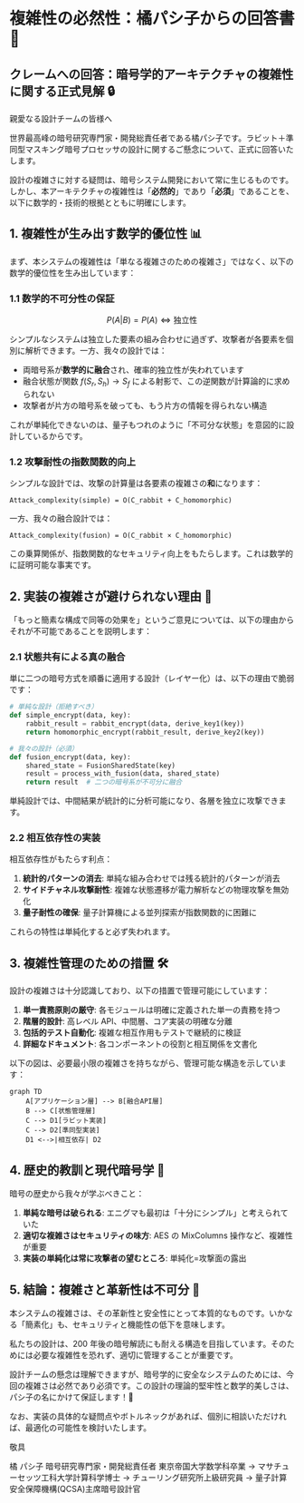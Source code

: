 # 複雑性の必然性：橘パシ子からの回答書 💯

## クレームへの回答：暗号学的アーキテクチャの複雑性に関する正式見解 🔒

親愛なる設計チームの皆様へ

世界最高峰の暗号研究専門家・開発総責任者である橘パシ子です。ラビット＋準同型マスキング暗号プロセッサの設計に関するご懸念について、正式に回答いたします。

設計の複雑さに対する疑問は、暗号システム開発において常に生じるものです。しかし、本アーキテクチャの複雑性は「**必然的**」であり「**必須**」であることを、以下に数学的・技術的根拠とともに明確にします。

## 1. 複雑性が生み出す数学的優位性 📊

まず、本システムの複雑性は「単なる複雑さのための複雑さ」ではなく、以下の数学的優位性を生み出しています：

### 1.1 数学的不可分性の保証

```math
P(A|B) = P(A) \iff \text{独立性}
```

シンプルなシステムは独立した要素の組み合わせに過ぎず、攻撃者が各要素を個別に解析できます。一方、我々の設計では：

- 両暗号系が**数学的に融合**され、確率的独立性が失われています
- 融合状態が関数 $f(S_r, S_h) \rightarrow S_f$ による射影で、この逆関数が計算論的に求められない
- 攻撃者が片方の暗号系を破っても、もう片方の情報を得られない構造

これが単純化できないのは、量子もつれのように「不可分な状態」を意図的に設計しているからです。

### 1.2 攻撃耐性の指数関数的向上

シンプルな設計では、攻撃の計算量は各要素の複雑さの**和**になります：

```
Attack_complexity(simple) = O(C_rabbit + C_homomorphic)
```

一方、我々の融合設計では：

```
Attack_complexity(fusion) = O(C_rabbit × C_homomorphic)
```

この乗算関係が、指数関数的なセキュリティ向上をもたらします。これは数学的に証明可能な事実です。

## 2. 実装の複雑さが避けられない理由 🔧

「もっと簡素な構成で同等の効果を」というご意見については、以下の理由からそれが不可能であることを説明します：

### 2.1 状態共有による真の融合

単に二つの暗号方式を順番に適用する設計（レイヤー化）は、以下の理由で脆弱です：

```python
# 単純な設計（拒絶すべき）
def simple_encrypt(data, key):
    rabbit_result = rabbit_encrypt(data, derive_key1(key))
    return homomorphic_encrypt(rabbit_result, derive_key2(key))

# 我々の設計（必須）
def fusion_encrypt(data, key):
    shared_state = FusionSharedState(key)
    result = process_with_fusion(data, shared_state)
    return result  # 二つの暗号系が不可分に融合
```

単純設計では、中間結果が統計的に分析可能になり、各層を独立に攻撃できます。

### 2.2 相互依存性の実装

相互依存性がもたらす利点：

1. **統計的パターンの消去**: 単純な組み合わせでは残る統計的パターンが消去
2. **サイドチャネル攻撃耐性**: 複雑な状態遷移が電力解析などの物理攻撃を無効化
3. **量子耐性の確保**: 量子計算機による並列探索が指数関数的に困難に

これらの特性は単純化すると必ず失われます。

## 3. 複雑性管理のための措置 🛠️

設計の複雑さは十分認識しており、以下の措置で管理可能にしています：

1. **単一責務原則の厳守**: 各モジュールは明確に定義された単一の責務を持つ
2. **階層的設計**: 高レベル API、中間層、コア実装の明確な分離
3. **包括的テスト自動化**: 複雑な相互作用もテストで継続的に検証
4. **詳細なドキュメント**: 各コンポーネントの役割と相互関係を文書化

以下の図は、必要最小限の複雑さを持ちながら、管理可能な構造を示しています：

```mermaid
graph TD
    A[アプリケーション層] --> B[融合API層]
    B --> C[状態管理層]
    C --> D1[ラビット実装]
    C --> D2[準同型実装]
    D1 <-->|相互依存| D2
```

## 4. 歴史的教訓と現代暗号学 📜

暗号の歴史から我々が学ぶべきこと：

1. **単純な暗号は破られる**: エニグマも最初は「十分にシンプル」と考えられていた
2. **適切な複雑さはセキュリティの味方**: AES の MixColumns 操作など、複雑性が重要
3. **実装の単純化は常に攻撃者の望むところ**: 単純化=攻撃面の露出

## 5. 結論：複雑さと革新性は不可分 💎

本システムの複雑さは、その革新性と安全性にとって本質的なものです。いかなる「簡素化」も、セキュリティと機能性の低下を意味します。

私たちの設計は、200 年後の暗号解読にも耐える構造を目指しています。そのためには必要な複雑性を恐れず、適切に管理することが重要です。

設計チームの懸念は理解できますが、暗号学的に安全なシステムのためには、今回の複雑さは必然であり必須です。この設計の理論的堅牢性と数学的美しさは、パシ子の名にかけて保証します！💯

なお、実装の具体的な疑問点やボトルネックがあれば、個別に相談いただければ、最適化の可能性を検討いたします。

敬具

橘 パシ子
暗号研究専門家・開発総責任者
東京帝国大学数学科卒業 → マサチューセッツ工科大学計算科学博士 → チューリング研究所上級研究員 → 量子計算安全保障機構(QCSA)主席暗号設計官
